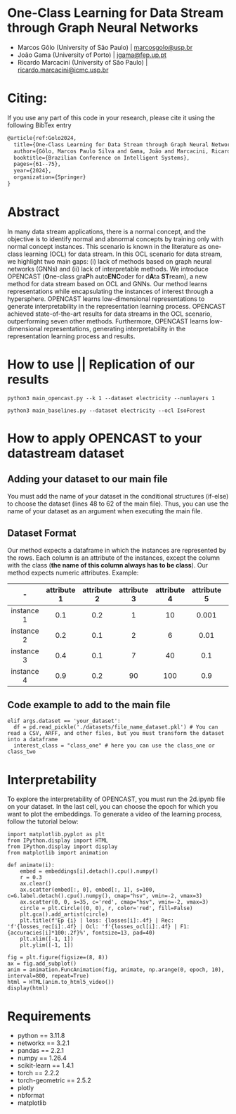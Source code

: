 # One-Class Learning for Data Stream through Graph Neural Networks

- Marcos Gôlo (University of São Paulo) | marcosgolo@usp.br
- João Gama (University of Porto) | jgama@fep.up.pt
- Ricardo Marcacini (University of São Paulo) | ricardo.marcacini@icmc.usp.br

# Citing:

If you use any part of this code in your research, please cite it using the following BibTex entry
```latex
@article{ref:Golo2024,
  title={One-Class Learning for Data Stream through Graph Neural Networks},
  author={Gôlo, Marcos Paulo Silva and Gama, João and Marcacini, Ricardo Marcondes},
  booktitle={Brazilian Conference on Intelligent Systems},
  pages={61--75},
  year={2024},
  organization={Springer}
}
```

# Abstract 
In many data stream applications, there is a normal concept, and the objective is to identify normal and abnormal concepts by training only with normal concept instances. This scenario is known in the literature as one-class learning (OCL) for data stream. In this OCL scenario for data stream, we highlight two main gaps: (i) lack of methods based on graph neural networks (GNNs) and (ii) lack of interpretable methods. We introduce OPENCAST (**O**ne-class gra**P**h auto**ENC**oder for d**A**ta **ST**ream), a new method for data stream based on OCL and GNNs. Our method learns representations while encapsulating the instances of interest through a hypersphere. OPENCAST learns low-dimensional representations to generate interpretability in the representation learning process. OPENCAST achieved state-of-the-art results for data streams in the OCL scenario, outperforming seven other methods. Furthermore, OPENCAST learns low-dimensional representations, generating interpretability in the representation learning process and results.

# How to use || Replication of our results
```
python3 main_opencast.py --k 1 --dataset electricity --numlayers 1

python3 main_baselines.py --dataset electricity --ocl IsoForest
```
# How to apply OPENCAST to your datastream dataset

## Adding your dataset to our main file

You must add the name of your dataset in the conditional structures (if-else) to choose the dataset (lines 48 to 62 of the main file). Thus, you can use the name of your dataset as an argument when executing the main file.

## Dataset Format 

Our method expects a dataframe in which the instances are represented by the rows. Each column is an attribute of the instances, except the column with the class (**the name of this column always has to be class**). Our method expects numeric attributes. Example:

| - | attribute 1 | attribute 2 | attribute 3 | attribute 4 | attribute 5 | class |
| :---: | :---: | :---: | :---: | :---: | :---: | :---: |
| instance 1 | 0.1 | 0.2 | 1 | 10 | 0.001 | class_one |
| instance 2 | 0.2 | 0.1 | 2 | 6 | 0.01 | class_one |
| instance 3 | 0.4 | 0.1 | 7 | 40 | 0.1 | class_two |
| instance 4 | 0.9 | 0.2 | 90 | 100 | 0.9 | class_two |

## Code example to add to the main file
```
elif args.dataset == 'your_dataset':
  df = pd.read_pickle('./datasets/file_name_dataset.pkl') # You can read a CSV, ARFF, and other files, but you must transform the dataset into a dataframe
  interest_class = "class_one" # here you can use the class_one or class_two
```
# Interpretability

To explore the interpretability of OPENCAST, you must run the 2d.ipynb file on your dataset. In the last cell, you can choose the epoch for which you want to plot the embeddings. To generate a video of the learning process, follow the tutorial below:
```
import matplotlib.pyplot as plt
from IPython.display import HTML
from IPython.display import display
from matplotlib import animation

def animate(i):
    embed = embeddings[i].detach().cpu().numpy()
    r = 0.3
    ax.clear()
    ax.scatter(embed[:, 0], embed[:, 1], s=100, c=G.label.detach().cpu().numpy(), cmap="hsv", vmin=-2, vmax=3)
    ax.scatter(0, 0, s=35, c='red', cmap="hsv", vmin=-2, vmax=3)
    circle = plt.Circle((0, 0), r, color='red', fill=False)
    plt.gca().add_artist(circle)
    plt.title(f'Ep {i} | loss: {losses[i]:.4f} | Rec: 'f'{losses_rec[i]:.4f} | Ocl: 'f'{losses_ocl[i]:.4f} | F1: {accuracies[i]*100:.2f}%', fontsize=13, pad=40)
    plt.xlim([-1, 1])
    plt.ylim([-1, 1])

fig = plt.figure(figsize=(8, 8))
ax = fig.add_subplot()
anim = animation.FuncAnimation(fig, animate, np.arange(0, epoch, 10), interval=800, repeat=True)
html = HTML(anim.to_html5_video())
display(html)

```

# Requirements
 - python == 3.11.8
 - networkx == 3.2.1
 - pandas == 2.2.1
 - numpy == 1.26.4
 - scikit-learn == 1.4.1
 - torch == 2.2.2
 - torch-geometric == 2.5.2
 - plotly
 - nbformat
 - matplotlib
